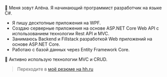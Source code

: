 :cowboy_hat_face: Меня зовут Алёна. Я начинающий программист разработчик на языке C#.

- Я пишу десктопные приложения на WPF.
- Создаю серверные приложения на основе ASP.NET Core Web API с использованием технологии Rest API и MVC.
- Занимаюсь Backend и Fillstack разработкой Web приложений на основе ASP.NET Core.
- Работаю с базой данных через Entity Framework Core.

:star2: Активно использую технологии MVC и CRUD.

> Переходите в [моё резюме на hh.ru](https://novosibirsk.hh.ru/resume/b3da37ceff092e71550039ed1f5a5150534e34)
